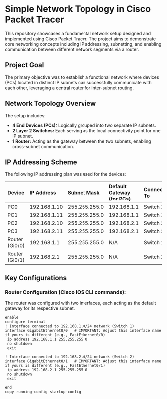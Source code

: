 # Simple Network Topology in Cisco Packet Tracer

This repository showcases a fundamental network setup designed and implemented using Cisco Packet Tracer. The project aims to demonstrate core networking concepts including IP addressing, subnetting, and enabling communication between different network segments via a router.

## Project Goal

The primary objective was to establish a functional network where devices (PCs) located in distinct IP subnets can successfully communicate with each other, leveraging a central router for inter-subnet routing.

## Network Topology Overview

The setup includes:

* **4 End Devices (PCs):** Logically grouped into two separate IP subnets.
* **2 Layer 2 Switches:** Each serving as the local connectivity point for one IP subnet.
* **1 Router:** Acting as the gateway between the two subnets, enabling cross-subnet communication.

## IP Addressing Scheme

The following IP addressing plan was used for the devices:

| Device           | IP Address    | Subnet Mask     | Default Gateway (for PCs) | Connected To |
| :--------------- | :------------ | :-------------- | :------------------------ | :----------- |
| PC0              | 192.168.1.10  | 255.255.255.0   | 192.168.1.1               | Switch 1     |
| PC1              | 192.168.1.11  | 255.255.255.0   | 192.168.1.1               | Switch 1     |
| PC2              | 192.168.2.10  | 255.255.255.0   | 192.168.2.1               | Switch 2     |
| PC3              | 192.168.2.11  | 255.255.255.0   | 192.168.2.1               | Switch 2     |
| Router (Gi0/0)   | 192.168.1.1   | 255.255.255.0   | N/A                       | Switch 1     |
| Router (Gi0/1)   | 192.168.2.1   | 255.255.255.0   | N/A                       | Switch 2     |

## Key Configurations

### Router Configuration (Cisco IOS CLI commands):

The router was configured with two interfaces, each acting as the default gateway for its respective subnet.

```cli
enable
configure terminal
! Interface connected to 192.168.1.0/24 network (Switch 1)
interface GigabitEthernet0/0   # IMPORTANT: Adjust this interface name if yours is different (e.g., FastEthernet0/0)
 ip address 192.168.1.1 255.255.255.0
 no shutdown
 exit

! Interface connected to 192.168.2.0/24 network (Switch 2)
interface GigabitEthernet0/1   # IMPORTANT: Adjust this interface name if yours is different (e.g., FastEthernet0/1)
 ip address 192.168.2.1 255.255.255.0
 no shutdown
 exit

end
copy running-config startup-config
